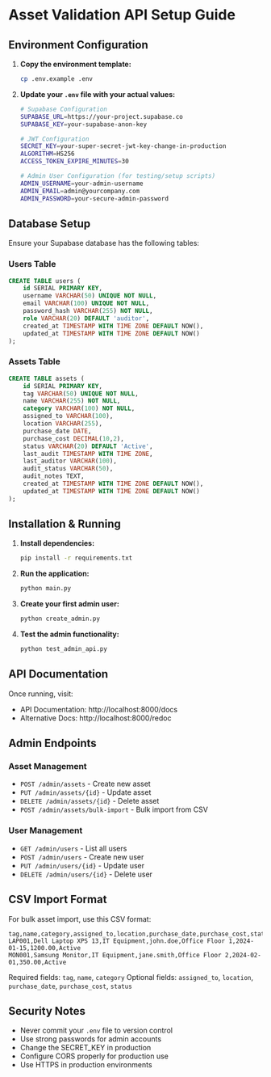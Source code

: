 # Asset Validation API Setup Guide

## Environment Configuration

1. **Copy the environment template:**
   ```bash
   cp .env.example .env
   ```

2. **Update your `.env` file with your actual values:**
   ```bash
   # Supabase Configuration
   SUPABASE_URL=https://your-project.supabase.co
   SUPABASE_KEY=your-supabase-anon-key

   # JWT Configuration
   SECRET_KEY=your-super-secret-jwt-key-change-in-production
   ALGORITHM=HS256
   ACCESS_TOKEN_EXPIRE_MINUTES=30

   # Admin User Configuration (for testing/setup scripts)
   ADMIN_USERNAME=your-admin-username
   ADMIN_EMAIL=admin@yourcompany.com
   ADMIN_PASSWORD=your-secure-admin-password
   ```

## Database Setup

Ensure your Supabase database has the following tables:

### Users Table
```sql
CREATE TABLE users (
    id SERIAL PRIMARY KEY,
    username VARCHAR(50) UNIQUE NOT NULL,
    email VARCHAR(100) UNIQUE NOT NULL,
    password_hash VARCHAR(255) NOT NULL,
    role VARCHAR(20) DEFAULT 'auditor',
    created_at TIMESTAMP WITH TIME ZONE DEFAULT NOW(),
    updated_at TIMESTAMP WITH TIME ZONE DEFAULT NOW()
);
```

### Assets Table
```sql
CREATE TABLE assets (
    id SERIAL PRIMARY KEY,
    tag VARCHAR(50) UNIQUE NOT NULL,
    name VARCHAR(255) NOT NULL,
    category VARCHAR(100) NOT NULL,
    assigned_to VARCHAR(100),
    location VARCHAR(255),
    purchase_date DATE,
    purchase_cost DECIMAL(10,2),
    status VARCHAR(20) DEFAULT 'Active',
    last_audit TIMESTAMP WITH TIME ZONE,
    last_auditor VARCHAR(100),
    audit_status VARCHAR(50),
    audit_notes TEXT,
    created_at TIMESTAMP WITH TIME ZONE DEFAULT NOW(),
    updated_at TIMESTAMP WITH TIME ZONE DEFAULT NOW()
);
```

## Installation & Running

1. **Install dependencies:**
   ```bash
   pip install -r requirements.txt
   ```

2. **Run the application:**
   ```bash
   python main.py
   ```

3. **Create your first admin user:**
   ```bash
   python create_admin.py
   ```

4. **Test the admin functionality:**
   ```bash
   python test_admin_api.py
   ```

## API Documentation

Once running, visit:
- API Documentation: http://localhost:8000/docs
- Alternative Docs: http://localhost:8000/redoc

## Admin Endpoints

### Asset Management
- `POST /admin/assets` - Create new asset
- `PUT /admin/assets/{id}` - Update asset
- `DELETE /admin/assets/{id}` - Delete asset
- `POST /admin/assets/bulk-import` - Bulk import from CSV

### User Management
- `GET /admin/users` - List all users
- `POST /admin/users` - Create new user
- `PUT /admin/users/{id}` - Update user
- `DELETE /admin/users/{id}` - Delete user

## CSV Import Format

For bulk asset import, use this CSV format:

```csv
tag,name,category,assigned_to,location,purchase_date,purchase_cost,status
LAP001,Dell Laptop XPS 13,IT Equipment,john.doe,Office Floor 1,2024-01-15,1200.00,Active
MON001,Samsung Monitor,IT Equipment,jane.smith,Office Floor 2,2024-02-01,350.00,Active
```

Required fields: `tag`, `name`, `category`
Optional fields: `assigned_to`, `location`, `purchase_date`, `purchase_cost`, `status`

## Security Notes

- Never commit your `.env` file to version control
- Use strong passwords for admin accounts
- Change the SECRET_KEY in production
- Configure CORS properly for production use
- Use HTTPS in production environments